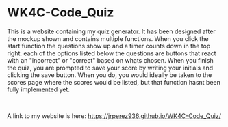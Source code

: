 # WK4C-Code_Quiz

This is a website containing my quiz generator. It has been designed after the mockup shown and contains multiple functions.
When you click the start function the questions show up and a timer counts down in the top right. each of the options listed
below the questions are buttons that react with an "incorrect" or "correct" based on whats chosen. When you finish the quiz,
you are prompted to save your score by writing your initials and clicking the save button. When you do, you would ideally be taken to the
scores page where the scores would be listed, but that function hasnt been fully implemented yet.

</br>

A link to my website is here: https://jrperez936.github.io/WK4C-Code_Quiz/
